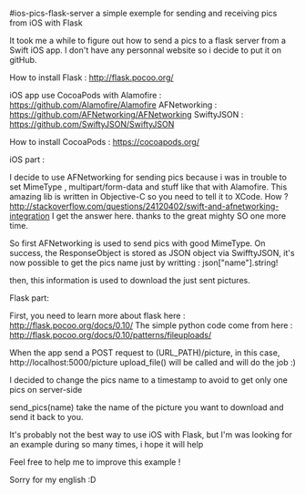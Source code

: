 #ios-pics-flask-server
a simple exemple for sending and receiving pics from iOS with Flask

It took me a while to figure out how to send a pics to a flask server from a Swift iOS app. I don't have any personnal website so i decide to put it on gitHub.

How to install Flask : http://flask.pocoo.org/

iOS app use CocoaPods with Alamofire : https://github.com/Alamofire/Alamofire AFNetworking : https://github.com/AFNetworking/AFNetworking SwiftyJSON : https://github.com/SwiftyJSON/SwiftyJSON

How to install CocoaPods : https://cocoapods.org/

iOS part :

I decide to use AFNetworking for sending pics because i was in trouble to set MimeType , multipart/form-data and stuff like that with Alamofire. This amazing lib is written in Objective-C so you need to tell it to XCode. How ? http://stackoverflow.com/questions/24120402/swift-and-afnetworking-integration I get the answer here. thanks to the great mighty SO one more time.

So first AFNetworking is used to send pics with good MimeType. On success, the ResponseObject is stored as JSON object via SwifftyJSON, it's now possible to get the pics name just by writting : json["name"].string!

then, this information is used to download the just sent pictures.

Flask part:

First, you need to learn more about flask here : http://flask.pocoo.org/docs/0.10/ The simple python code come from here : http://flask.pocoo.org/docs/0.10/patterns/fileuploads/

When the app send a POST request to (URL_PATH)/picture, in this case, http://localhost:5000/picture upload_file() will be called and will do the job :)

I decided to change the pics name to a timestamp to avoid to get only one pics on server-side

send_pics(name) take the name of the picture you want to download and send it back to you.

It's probably not the best way to use iOS with Flask, but I'm was looking for an example during so many times, i hope it will help

Feel free to help me to improve this example !

Sorry for my english :D
